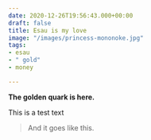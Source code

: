 ```yaml
---
date: 2020-12-26T19:56:43.000+00:00
draft: false
title: Esau is my love
image: "/images/princess-mononoke.jpg"
tags:
- esau
- " gold"
- money

---
```

**The golden quark is here.**

This is a test text

> And it goes like this.